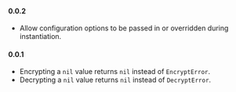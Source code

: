 #### 0.0.2
* Allow configuration options to be passed in or overridden during instantiation.

#### 0.0.1
* Encrypting a `nil` value returns `nil` instead of `EncryptError`.
* Decrypting a `nil` value returns `nil` instead of `DecryptError`.
